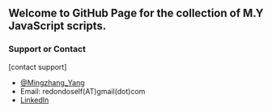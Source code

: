## Welcome to GitHub Page for the collection of M.Y JavaScript scripts.



### Support or Contact

[contact support]
- [@Mingzhang_Yang](https://twitter.com/mingzhang_yang)
- Email: redondoself(AT)gmail(dot)com
- [LinkedIn](https://www.linkedin.com/in/mingzhang-yang-33b412a4)
